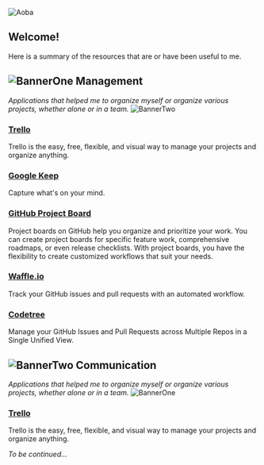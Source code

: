 ![Aoba](https://camo.githubusercontent.com/7d13052d85389145da585ab5c75b293e6c2f14d2/68747470733a2f2f692e696d6775722e636f6d2f556e44523743512e706e67)

Welcome!
-------------
Here is a summary of the resources that are or have been useful to me.

![BannerOne](https://i.imgur.com/QBKzUJH.png)
Management
-------------
*Applications that helped me to organize myself or organize various projects, whether alone or in a team.*
![BannerTwo](https://i.imgur.com/Yr2oIlu.png)

### [Trello](https://trello.com/)

Trello is the easy, free, flexible, and visual way to manage your projects and organize anything.

### [Google Keep](https://www.google.com/keep/)

Capture what's on your mind.

### [GitHub Project Board](https://help.github.com/articles/creating-a-project-board/)

Project boards on GitHub help you organize and prioritize your work. You can create project boards for specific feature work, comprehensive roadmaps, or even release checklists. With project boards, you have the flexibility to create customized workflows that suit your needs.

### [Waffle.io](https://waffle.io/)

Track your GitHub issues and pull requests with an automated workflow.

### [Codetree](https://codetree.com/)

Manage your GitHub Issues and Pull Requests across Multiple Repos in a Single Unified View.


![BannerTwo](https://i.imgur.com/Yr2oIlu.png)
Communication
-------------

*Applications that helped me to organize myself or organize various projects, whether alone or in a team.*
![BannerOne](https://i.imgur.com/QBKzUJH.png)

### [Trello](https://trello.com/)

Trello is the easy, free, flexible, and visual way to manage your projects and organize anything.

*To be continued...* 
